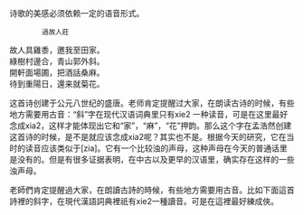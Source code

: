 
诗歌的美感必须依赖一定的语音形式。

            過故人莊
故人具雞黍，邀我至田家。  
綠樹村邊合，青山郭外斜。  
開軒面場圃，把酒話桑麻。  
待到重陽日，還来就菊花。  

这首诗创建于公元八世纪的盛唐。老师肯定提醒过大家，在朗读古诗的时候，有些地方需要用古音：“斜”字在现代汉语词典里只有xie2 一种读音，可是在这里最好念成xia2，这样才能体现出它和“家”，“麻”，“花”押韵。那么这个字在孟浩然创建这首诗的时候，是不是就应该念成xia2呢？其实也不是。根据今天的研究，它在当时的读音应该类似于[zia]。它有一个比较浊的声母，这种声母在今天的普通话里是没有的。但是有很多证据表明，在中古以及更早的汉语里，确实存在这样的一些浊声母。


老師們肯定提醒過大家，在朗讀古詩的時候，有些地方需要用古音。比如下面這首詩裡的斜字，在現代漢語詞典裡祇有xie2一種讀音。可是在這裡最好練成俠。




